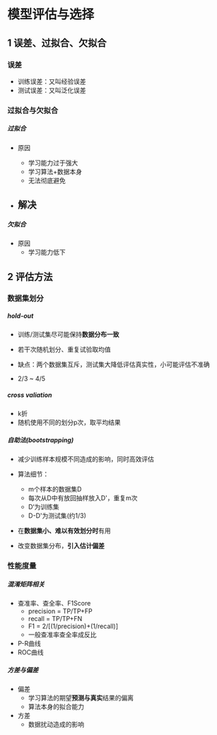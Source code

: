 # 模型评估与选择

## 1 误差、过拟合、欠拟合

### 误差

- 训练误差：又叫经验误差
- 测试误差：又叫泛化误差

### 过拟合与欠拟合

##### 过拟合

- 原因
  - 学习能力过于强大
  - 学习算法+数据本身
  - 无法彻底避免

- 解决
  - 

##### 欠拟合

- 原因
  - 学习能力低下

## 2 评估方法

### 数据集划分

##### hold-out

- 训练/测试集尽可能保持**数据分布一致**

- 若干次随机划分、重复试验取均值
- 缺点：两个数据集互斥，测试集大降低评估真实性，小可能评估不准确
- 2/3 ~ 4/5

##### cross valiation

- k折
- 随机使用不同的划分p次，取平均结果

##### 自助法(bootstrapping)

- 减少训练样本规模不同造成的影响，同时高效评估
- 算法细节：
  - m个样本的数据集D
  - 每次从D中有放回抽样放入D'，重复m次
  - D‘为训练集
  - D-D'为测试集(约1/3)

- 在**数据集小、难以有效划分时**有用
- 改变数据集分布，**引入估计偏差**

### 性能度量

##### 混淆矩阵相关

- 查准率、查全率、F1Score
  - precision = TP/TP+FP
  - recall = TP/TP+FN
  - F1 = 2/[(1/precision)+(1/recall)]
  - 一般查准率查全率成反比
- P-R曲线
- ROC曲线

##### 方差与偏差

- 偏差
  - 学习算法的期望**预测与真实**结果的偏离
  - 算法本身的拟合能力
- 方差
  - 数据扰动造成的影响